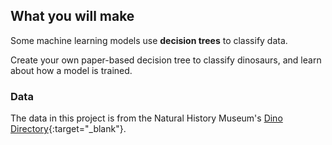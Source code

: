 ## What you will make

Some machine learning models use **decision trees** to classify data.

Create your own paper-based decision tree to classify dinosaurs, and learn about how a model is trained.

### Data 

The data in this project is from the Natural History Museum's [Dino Directory](https://www.nhm.ac.uk/discover/dino-directory.html){:target="_blank"}.